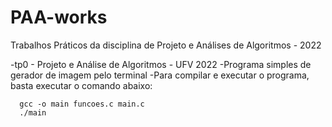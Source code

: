 # PAA-works
Trabalhos Práticos da disciplina de Projeto e Análises de Algoritmos - 2022

  -tp0 - Projeto e Análise de Algoritmos - UFV 2022
  -Programa simples de gerador de imagem pelo terminal
  -Para compilar e executar o programa, basta executar o comando abaixo:
  
  
      gcc -o main funcoes.c main.c
      ./main
